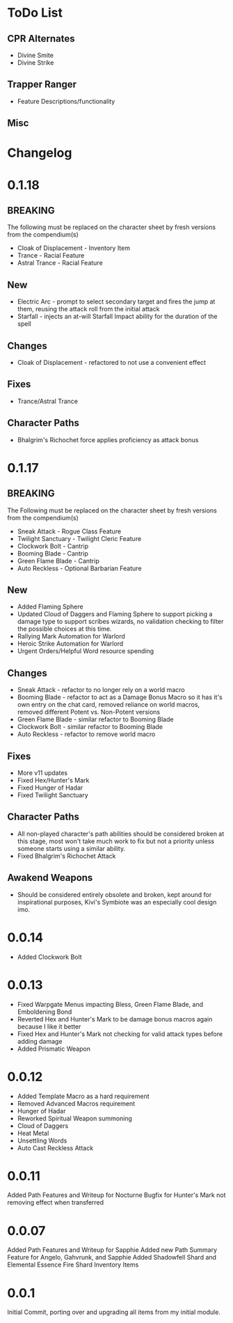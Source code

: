 # ToDo List
## CPR Alternates
* Divine Smite
* Divine Strike

## Trapper Ranger
* Feature Descriptions/functionality

## Misc


# Changelog
# 0.1.18
## **BREAKING**
The following must be replaced on the character sheet by fresh versions from the compendium(s)
* Cloak of Displacement - Inventory Item
* Trance - Racial Feature
* Astral Trance - Racial Feature
## New
* Electric Arc - prompt to select secondary target and fires the jump at them, reusing the attack roll from the initial attack
* Starfall - injects an at-will Starfall Impact ability for the duration of the spell
## Changes
* Cloak of Displacement - refactored to not use a convenient effect
## Fixes
* Trance/Astral Trance
## Character Paths
* Bhalgrim's Richochet force applies proficiency as attack bonus

# 0.1.17
## **BREAKING**
The Following must be replaced on the character sheet by fresh versions from the compendium(s)
* Sneak Attack - Rogue Class Feature
* Twilight Sanctuary - Twilight Cleric Feature
* Clockwork Bolt - Cantrip
* Booming Blade - Cantrip
* Green Flame Blade - Cantrip
* Auto Reckless - Optional Barbarian Feature
## New
* Added Flaming Sphere
* Updated Cloud of Daggers and Flaming Sphere to support picking a damage type to support scribes wizards, no validation checking to filter the possible choices at this time.
* Rallying Mark Automation for Warlord
* Heroic Strike Automation for Warlord
* Urgent Orders/Helpful Word resource spending
## Changes
* Sneak Attack - refactor to no longer rely on a world macro
* Booming Blade - refactor to act as a Damage Bonus Macro so it has it's own entry on the chat card, removed reliance on world macros, removed different Potent vs. Non-Potent versions
* Green Flame Blade - similar refactor to Booming Blade
* Clockwork Bolt - similar refactor to Booming Blade
* Auto Reckless - refactor to remove world macro
## Fixes
* More v11 updates
* Fixed Hex/Hunter's Mark
* Fixed Hunger of Hadar
* Fixed Twilight Sanctuary
## Character Paths
* All non-played character's path abilities should be considered broken at this stage, most won't take much work to fix but not a priority unless someone starts using a similar ability.
* Fixed Bhalgrim's Richochet Attack
## Awakend Weapons
* Should be considered entirely obsolete and broken, kept around for inspirational purposes, Kivi's Symbiote was an especially cool design imo.

# 0.0.14
* Added Clockwork Bolt

# 0.0.13
* Fixed Warpgate Menus impacting Bless, Green Flame Blade, and Emboldening Bond
* Reverted Hex and Hunter's Mark to be damage bonus macros again because I like it better
* Fixed Hex and Hunter's Mark not checking for valid attack types before adding damage
* Added Prismatic Weapon

# 0.0.12
* Added Template Macro as a hard requirement
* Removed Advanced Macros requirement
* Hunger of Hadar
* Reworked Spiritual Weapon summoning
* Cloud of Daggers
* Heat Metal
* Unsettling Words
* Auto Cast Reckless Attack

# 0.0.11
Added Path Features and Writeup for Nocturne
Bugfix for Hunter's Mark not removing effect when transferred

# 0.0.07
Added Path Features and Writeup for Sapphie
Added new Path Summary Feature for Angelo, Gahvrunk, and Sapphie
Added Shadowfell Shard and Elemental Essence Fire Shard Inventory Items

# 0.0.1
Initial Commit, porting over and upgrading all items from my initial module.
